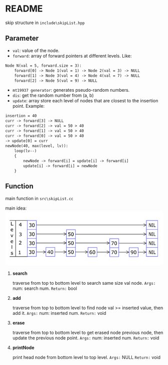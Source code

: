 # **README**

skip structure in `include\skipList.hpp`

## **Parameter**

- `val`: value of the node.
- `forward`: array of forward pointers at different levels. Like:
```
Node N(val = 5, forward.size = 3):
    forward[0] -> Node 1(val = 1) -> Node 2(val = 3) -> NULL
    forward[1] -> Node 3(val = 4) -> Node 4(val = 7) -> NULL
    forward[2] -> Node 5(val = 9) -> NULL
```
- `mt19937 generator`: generates pseudo-random numbers.
- `dis`: get the random number from (a, b)<double>
- `update`: array store each level of nodes that are closest to the insertion point. Example:
```
insertion = 40
curr -> forward[3] -> NULL
curr -> forward[2] -> val = 50 > 40
curr -> forward[1] -> val = 50 > 40
curr -> forward[0] -> val = 50 > 40
-> update[0] = curr
newNode(40, max(level, lv)):
    loop(lv--)
    {
        newNode -> forward[i] = update[i] -> forward[i]
        update[i] -> forward[i] = newNode
    } 
```

## **Function**

main function in `src\skipList.cc`

main idea:
![](reference/skip-list.gif)

1. **search**

    traverse from top to bottom level to search same size val node.
    `Args:` num: search num.
    `Return:` bool

2. **add**

    traverse from top to bottom level to find node val >= inserted value, then add it.
    `Args:` num: inserted num.
    `Return:` void

3. **erase**

    traverse from top to bottom level to get erased node previous node, then update the previous node point. 
    `Args:` num: inserted num.
    `Return:` void

4. **printNode**

    print head node from bottom level to top level.
    `Args:` NULL
    `Return:` void